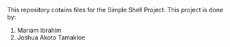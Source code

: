 This repository cotains files for the Simple Shell Project.
This project is done by:
1. Mariam Ibrahim
2. Joshua Akoto Tamakloe
